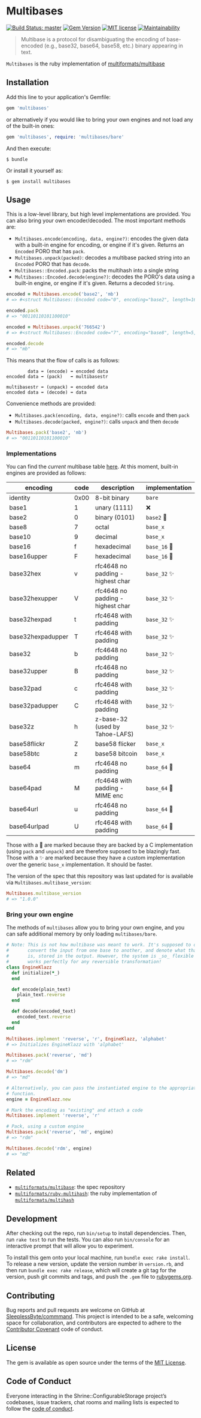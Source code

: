 # Multibases

[![Build Status: master](https://travis-ci.com/SleeplessByte/ruby-multibase.svg?branch=master)](https://travis-ci.com/SleeplessByte/ruby-multibase)
[![Gem Version](https://badge.fury.io/rb/ruby-multibase.svg)](https://badge.fury.io/rb/ruby-multibase)
[![MIT license](https://img.shields.io/badge/license-MIT-brightgreen.svg)](http://opensource.org/licenses/MIT)
[![Maintainability](https://api.codeclimate.com/v1/badges/1e5600a4be90eec063e0/maintainability)](https://codeclimate.com/repos/5d094b036bd112014f005f98/maintainability)

> Multibase is a protocol for disambiguating the encoding of base-encoded
> (e.g., base32, base64, base58, etc.) binary appearing in text.

`Multibases` is the ruby implementation of [multiformats/multibase][spec]


## Installation

Add this line to your application's Gemfile:

```Ruby
gem 'multibases'
```

or alternatively if you would like to bring your own engines and not load any
of the built-in ones:

```Ruby
gem 'multibases', require: 'multibases/bare'
```

And then execute:

    $ bundle

Or install it yourself as:

    $ gem install multibases

## Usage

This is a low-level library, but high level implementations are provided.
You can also bring your own encoder/decoded. The most important methods are:

- `Multibases.encode(encoding, data, engine?)`: encodes the given data with a
  built-in engine for encoding, or engine if it's given. Returns an `Encoded`
  PORO that has `pack`.
- `Multibases.unpack(packed)`: decodes a multibase packed string into an
  `Encoded` PORO that has `decode`.
- `Multibases::Encoded.pack`: packs the multihash into a single string
- `Multibases::Encoded.decode(engine?)`: decodes the PORO's data using a
  built-in engine, or engine if it's given. Returns a decoded `String`.

```ruby
encoded = Multibases.encode('base2', 'mb')
# => #<struct Multibases::Encoded code="0", encoding="base2", length=16, data="0110110101100010">

encoded.pack
# => "00110110101100010"

encoded = Multibases.unpack('766542')
# => #<struct Multibases::Encoded code="7", encoding="base8", length=5, data="66542">

encoded.decode
# => "mb"
```

This means that the flow of calls is as follows:

```text
        data ➡️ (encode) ➡️ encoded data
encoded data ➡️ (pack)   ➡️ multibasestr

multibasestr ➡️ (unpack) ➡️ encoded data
encoded data ➡️ (decode) ➡️ data
```

Convenience methods are provided:

- `Multibases.pack(encoding, data, engine?)`: calls `encode` and then `pack`
- `Multibases.decode(packed, engine?)`: calls `unpack` and then `decode`

```ruby
Multibases.pack('base2', 'mb')
# => "00110110101100010"
```

### Implementations

You can find the _current_ multibase table [here][git-multibase-table]. At this
moment, built-in engines are provided as follows:

| encoding          | code | description                       | implementation |
|-------------------|------|-----------------------------------|----------------|
| identity          | 0x00 | 8-bit binary                      | `bare`         |
| base1             | 1    | unary (1111)                      | ❌              |
| base2             | 0    | binary (0101)                     | `base2` 💨      |
| base8             | 7    | octal                             | `base_x`       |
| base10            | 9    | decimal                           | `base_x`       |
| base16            | f    | hexadecimal                       | `base_16` 💨    |
| base16upper       | F    | hexadecimal                       | `base_16` 💨    |
| base32hex         | v    | rfc4648 no padding - highest char | `base_32` ✨    |
| base32hexupper    | V    | rfc4648 no padding - highest char | `base_32` ✨    |
| base32hexpad      | t    | rfc4648 with padding              | `base_32` ✨    |
| base32hexpadupper | T    | rfc4648 with padding              | `base_32` ✨    |
| base32            | b    | rfc4648 no padding                | `base_32` ✨    |
| base32upper       | B    | rfc4648 no padding                | `base_32` ✨    |
| base32pad         | c    | rfc4648 with padding              | `base_32` ✨    |
| base32padupper    | C    | rfc4648 with padding              | `base_32` ✨    |
| base32z           | h    | z-base-32 (used by Tahoe-LAFS)    | `base_32` ✨    |
| base58flickr      | Z    | base58 flicker                    | `base_x`       |
| base58btc         | z    | base58 bitcoin                    | `base_x`       |
| base64            | m    | rfc4648 no padding                | `base_64` 💨    |
| base64pad         | M    | rfc4648 with padding - MIME enc   | `base_64` 💨    |
| base64url         | u    | rfc4648 no padding                | `base_64` 💨    |
| base64urlpad      | U    | rfc4648 with padding              | `base_64` 💨    |

Those with a 💨 are marked because they are backed by a C implementation (using
`pack` and `unpack`) and are therefore suposed to be blazingly fast. Those with
a ✨ are marked because they have a custom implementation over the generic
`base_x` implementation. It should be faster.

The version of the spec that this repository was last updated for is available
via `Multibases.multibase_version`:

```ruby
Multibases.multibase_version
# => "1.0.0"
```

### Bring your own engine

The methods of `multibases` allow you to bring your own engine, and you can safe
additional memory by only loading `multibases/bare`.

```ruby
# Note: This is not how multibase was meant to work. It's supposed to only
#       convert the input from one base to another, and denote what that base
#       is, stored in the output. However, the system is _so_ flexible that this
#       works perfectly for any reversible transformation!
class EngineKlazz
  def initialize(*_)
  end

  def encode(plain_text)
    plain_text.reverse
  end

  def decode(encoded_text)
    encoded_text.reverse
  end
end

Multibases.implement 'reverse', 'r', EngineKlazz, 'alphabet'
# => Initializes EngineKlazz with 'alphabet'

Multibases.pack('reverse', 'md')
# => "rdm"

Multibases.decode('dm')
# => "md"

# Alternatively, you can pass the instantiated engine to the appropriate
# function.
engine = EngineKlazz.new

# Mark the encoding as "existing" and attach a code
Multibases.implement 'reverse', 'r'

# Pack, using a custom engine
Multibases.pack('reverse', 'md', engine)
# => "rdm"

Multibases.decode('rdm', engine)
# => "md"
```

## Related

- [`multiformats/multibase`][git-multibase]: the spec repository
- [`multiformats/ruby-multihash`][git-ruby-multihash]: the ruby implementation of [`multiformats/multihash`][git-multihash]

## Development

After checking out the repo, run `bin/setup` to install dependencies. Then, run
`rake test` to run the tests. You can also run `bin/console` for an interactive
prompt that will allow you to experiment.

To install this gem onto your local machine, run `bundle exec rake install`.
To release a new version, update the version number in `version.rb`, and then
run `bundle exec rake release`, which will create a git tag for the version,
push git commits and tags, and push the `.gem` file to [rubygems.org][web-rubygems].

## Contributing

Bug reports and pull requests are welcome on GitHub at [SleeplessByte/commmand][git-self].
This project is intended to be a safe, welcoming space for collaboration, and
contributors are expected to adhere to the [Contributor Covenant][web-coc] code
of conduct.

## License

The gem is available as open source under the terms of the [MIT License][web-mit].

## Code of Conduct

Everyone interacting in the Shrine::ConfigurableStorage project’s codebases,
issue trackers, chat rooms and mailing lists is expected to follow the
[code of conduct][git-self-coc].

[spec]: https://github.com/multiformats/multibase
[git-self-coc]: https://github.com/SleeplessByte/ruby-multibase/blob/master/CODE_OF_CONDUCT.md
[git-self]: https://github.com/SleeplessByte/ruby-multibase
[git-multibase]:  https://github.com/multiformats/multibase
[git-multibase-table]: https://github.com/multiformats/multibase/blob/master/multibase.csv
[git-ruby-multihash]: https://github.com/multiformats/ruby-multihash
[git-multihash]: https://github.com/multiformats/multihash
[web-coc]: http://contributor-covenant.org
[web-mit]: https://opensource.org/licenses/MIT
[web-rubygems]: https://rubygems.org

